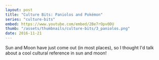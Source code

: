 ```yaml
---
layout: post
title: "Culture Bits: Paniolos and Pokémon"
series: "culture-bits"
embed: https://www.youtube.com/embed/2Be7rOpv0DU
thumb: "/assets/thumbnails/culture-bits/3_paniolos.png"
date: 2016-11-21
---
```


Sun and Moon have just come out (in most places), so I thought I'd talk about a cool cultural reference in sun and moon! 